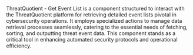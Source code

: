 ThreatQuotient - Get Event List is a component structured to interact with the ThreatQuotient platform for retrieving detailed event lists pivotal in cybersecurity operations. It employs specialized actions to manage data retrieval processes seamlessly, catering to the essential needs of fetching, sorting, and outputting threat event data. This component stands as a critical tool in enhancing automated security protocols and operational efficiency.
